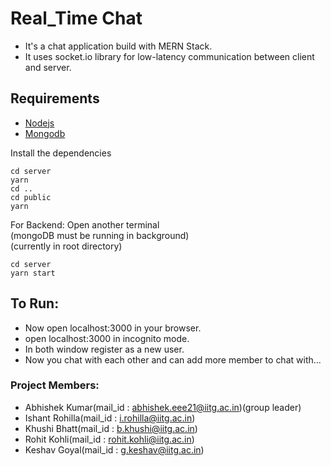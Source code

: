 # Real_Time Chat
- It's a chat application build with MERN Stack.
- It uses socket.io library for low-latency communication between client and server.

## Requirements
- [Nodejs](https://nodejs.org/en/download)
- [Mongodb](https://www.mongodb.com/docs/manual/administration/install-community/)

Install the dependencies
```shell
cd server
yarn
cd ..
cd public
yarn
```


For Backend: Open another terminal<br>
(mongoDB must be running in background)<br>
(currently in root directory)
```shell
cd server
yarn start
```

## To Run:
- Now open localhost:3000 in your browser.
- open localhost:3000 in incognito mode.
- In both window register as a new user.
- Now you chat with each other and can add more member to chat with...

### Project Members:
- Abhishek Kumar(mail_id : abhishek.eee21@iitg.ac.in)(group leader)
- Ishant Rohilla(mail_id : i.rohilla@iitg.ac.in)
- Khushi Bhatt(mail_id : b.khushi@iitg.ac.in)
- Rohit Kohli(mail_id : rohit.kohli@iitg.ac.in)
- Keshav Goyal(mail_id : g.keshav@iitg.ac.in)
